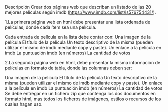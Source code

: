 Descripción
Crear dos páginas web que describan un listado de las 20 mejores películas según imdb (https://www.imdb.com/list/ls576754431/).


1.La primera página web en html debe presentar una lista ordenada de películas, donde cada ítem sea una película.

Cada entrada de película en la lista debe contar con:
Una imagen de la película
El título de la película
Un texto descriptivo de la misma (pueden utilizar el mismo de imdb mediante copy y paste).
Un enlace a la película en imdb
La puntuación imdb (en números)
La cantidad de votos

2.La segunda página web en html, debe presentar la misma información de películas en formato de tabla, donde las columnas deben ser:

Una imagen de la película
El título de la película
Un texto descriptivo de la misma (pueden utilizar el mismo de imdb mediante copy y paste).
Un enlace a la película en imdb
La puntuación imdb (en números)
La cantidad de votos
Se debe entregar en un fichero zip que contenga los dos documentos en formato html, mas todos los ficheros de imágenes, estilos o recursos de los cuales hagan uso.